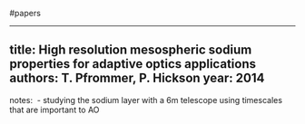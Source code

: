 #papers

---
title: High resolution mesospheric sodium properties for adaptive optics applications
authors: T. Pfrommer, P. Hickson
year: 2014
---
notes:
 - studying the sodium layer with a 6m telescope using timescales that are important to AO